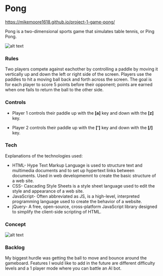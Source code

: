 
# Pong

https://mikemoore1618.github.io/project-1-game-pong/

Pong is a two-dimensional sports game that simulates table tennis, or Ping Pong. 

![alt text](https://i.imgur.com/3lH33mo.png)

### Rules

Two players compete against eachother by controlling a paddle by moving it vertically up and down the left or right side of the screen. Players use the paddles to hit a moving ball back and forth across the screen. The goal is for each player to score 5 points before their opponent; points are earned when one fails to return the ball to the other side.


### Controls

- Player 1 controls their paddle up with the **[a]** key and down with the **[z]** key.

- Player 2 controls their paddle up with the **[']** key and down with the **[/]** key.

### Tech

Explanations of the technologies used:

- HTML- Hype Text Markup Language is used to structure text and multimedia documents and to set up hypertext links between documents. Used in web developmemnt to create the basic structure of a web site. 
- CSS- Cascading Style Sheets is a style sheet language used to edit the style and appearance of a web site. 
- JavaScript- Often abbreviated as JS, is a high-level, interpreted programming language used to create the behavior of a website. 
- jQuery- A free, open-source, cross-platform JavaScript library designed to simplify the client-side scripting of HTML.

### Concept

![alt text](https://i.imgur.com/rLoeCQG.jpg)

### Backlog

My biggest hurdle was getting the ball to move and bounce around the gameboard. 
Features I would like to add in the future are different difficulty levels and a 1 player mode where you can battle an AI bot. 
